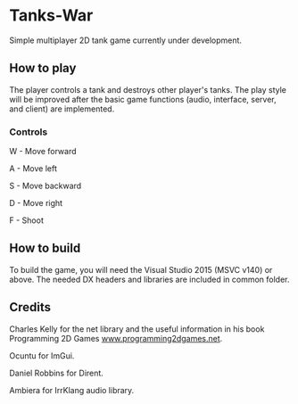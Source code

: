 # Tanks-War


Simple multiplayer 2D tank game currently under development.


## How to play


The player controls a tank and destroys other player's tanks. The play style will be improved after the basic game functions (audio, interface, server, and client) are implemented.


### Controls


W - Move forward

A - Move left

S - Move backward

D - Move right

F - Shoot



## How to build


To build the game, you will need the Visual Studio 2015 (MSVC v140) or above. The needed DX headers and libraries are included in common folder. 


## Credits


Charles Kelly for the net library and the useful information in his book Programming 2D Games www.programming2dgames.net.

Ocuntu for ImGui.

Daniel Robbins for Dirent. 

Ambiera for IrrKlang audio library.

